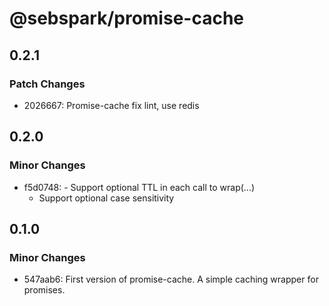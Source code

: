 # @sebspark/promise-cache

## 0.2.1

### Patch Changes

- 2026667: Promise-cache fix lint, use redis

## 0.2.0

### Minor Changes

- f5d0748: - Support optional TTL in each call to wrap(...)
  - Support optional case sensitivity

## 0.1.0

### Minor Changes

- 547aab6: First version of promise-cache. A simple caching wrapper for promises.
